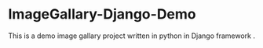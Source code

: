 # ImageGallary-Django-Demo
This is a demo image gallary project written in python in Django framework .
